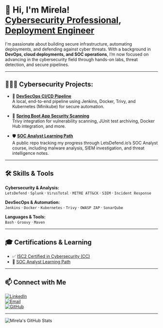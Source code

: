 # 👋 Hi, I'm Mirela! <br/><a href="https://github.com/schoonbm">Cybersecurity Professional</a>, <a href="https://www.linkedin.com/in/mirela-schoonbeck/">Deployment Engineer</a></h1>
I'm passionate about building secure infrastructure, automating deployments, and defending against cyber threats. With a background in **DevOps, cloud deployments, and SOC operations**, I’m now focused on advancing in the cybersecurity field through hands-on labs, threat detection, and secure pipelines.

---
<h2> 👩🏻‍💻 Cybersecurity Projects:</h2>

- 🔐 [**DevSecOps CI/CD Pipeline**](https://github.com/schoonbm/devsecops-ci-cd-pipeline)  
  A local, end-to-end pipeline using Jenkins, Docker, Trivy, and Kubernetes (Minikube) for secure automation.
  
- 🧪 [**Spring Boot App Security Scanning**](https://github.com/schoonbm/devsecops-ci-cd-pipeline)  
  Trivy integration for vulnerability scanning, JUnit test archiving, Docker Hub integration, and more.

- 🛡️ [**SOC Analyst Learning Path**](https://github.com/schoonbm/soc-analyst-learning-path)  
  A public repo tracking my progress through LetsDefend.io’s SOC Analyst course, including malware analysis, SIEM investigation, and threat intelligence notes.

---

## 🛠️ Skills & Tools

**Cybersecurity & Analysis:**  
`LetsDefend` · `Splunk` · `VirusTotal` · `MITRE ATT&CK` · `SIEM` · `Incident Response`

**DevSecOps & Automation:**  
`Jenkins` · `Docker` · `Kubernetes` · `Trivy` · `OWASP ZAP` · `SonarQube`

**Languages & Tools:**  
`Bash` · `Groovy` · `Maven` 

---

## 🎓 Certifications & Learning

- ✅ [ISC2 Certified in Cybersecurity (CC)](https://www.credly.com/badges/76668606-219b-4fe4-9d36-c1b7d796ab72/public_url)
- 🔄 [SOC Analyst Learning Path](https://app.letsdefend.io/user/msschoonbeck)

---

## 📫 Connect with Me

[![LinkedIn](https://img.shields.io/badge/LinkedIn-Mirela%20Schoonbeck-blue?style=flat&logo=linkedin)](https://www.linkedin.com/in/mirela-schoonbeck/)  
[![Email](https://img.shields.io/badge/Email-mirela@gmail.com-red?style=flat&logo=gmail)](mailto:msschoonbeck@gmail.com)  
[![GitHub](https://img.shields.io/badge/GitHub-schoonbm-black?style=flat&logo=github)](https://github.com/schoonbm)

---

![Mirela's GitHub Stats](https://github-readme-stats.vercel.app/api?username=schoonbm&show_icons=true&theme=tokyonight)
